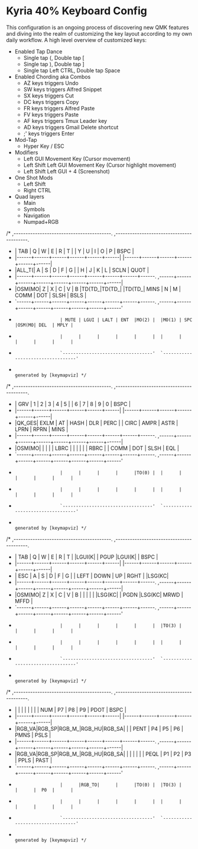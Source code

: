 # Kyria 40% Keyboard Config
This configuration is an ongoing process of discovering new QMK features and diving into the realm of customizing the key layout according to my own daily workflow.
A high level overview of customized keys:
- Enabled Tap Dance
  - Single tap (, Double tap [
  - Single tap ), Double tap ]
  - Single tap Left CTRL, Double tap Space
- Enabled Chording aka Combos
  - AZ keys triggers Undo
  - SW keys triggers Alfred Snippet
  - SX keys triggers Cut
  - DC keys triggers Copy
  - FR keys triggers Alfred Paste
  - FV keys triggers Paste
  - AF keys triggers Tmux Leader key
  - AD keys triggers Gmail Delete shortcut
  - ;' keys triggers Enter
- Mod-Tap
  - Hyper Key / ESC
- Modifiers
  - Left GUI Movement Key (Cursor movement)
  - Left Shift Left GUI Movement Key (Cursor highlight movement)
  - Left Shift Left GUI + 4 (Screenshot)
- One Shot Mods
  - Left Shift
  - Right CTRL
- Quad layers
  - Main
  - Symbols
  - Navigation
  - Numpad+RGB

/* ,-----------------------------------------.                              ,-----------------------------------------.
 * | TAB  |  Q   |  W   |  E   |  R   |  T   |                              |  Y   |  U   |  I   |  O   |  P   | BSPC |
 * |------+------+------+------+------+------|                              |------+------+------+------+------+------|
 * |ALL_T(|  A   |  S   |  D   |  F   |  G   |                              |  H   |  J   |  K   |  L   | SCLN | QUOT |
 * |------+------+------+------+------+------+------+------.  ,------+------+------+------+------+------+------+------|
 * |OSM(MO|  Z   |  X   |  C   |  V   |  B   |TD(TD_|TD(TD_|  |TD(TD_| MINS |  N   |  M   | COMM | DOT  | SLSH | BSLS |
 * `------+------+------+------+------+------+------+------.  ,------+------+------+------+------+------+------+------'
 *                      | MUTE | LGUI | LALT | ENT  |MO(2) |  |MO(1) | SPC  |OSM(MO| DEL  | MPLY |
 *                      |      |      |      |      |      |  |      |      |      |      |      |
 *                      `----------------------------------'  `----------------------------------'
 *                                                                               generated by [keymapviz] */

/* ,-----------------------------------------.                              ,-----------------------------------------.
 * | GRV  |  1   |  2   |  3   |  4   |  5   |                              |  6   |  7   |  8   |  9   |  0   | BSPC |
 * |------+------+------+------+------+------|                              |------+------+------+------+------+------|
 * |QK_GES| EXLM |  AT  | HASH | DLR  | PERC |                              | CIRC | AMPR | ASTR | LPRN | RPRN | MINS |
 * |------+------+------+------+------+------+------+------.  ,------+------+------+------+------+------+------+------|
 * |OSM(MO|      |      |      |      | LBRC |      |      |  |      |      | RBRC |      | COMM | DOT  | SLSH | EQL  |
 * `------+------+------+------+------+------+------+------.  ,------+------+------+------+------+------+------+------'
 *                      |      |      |      |      |TO(0) |  |      |      |      |      |      |
 *                      |      |      |      |      |      |  |      |      |      |      |      |
 *                      `----------------------------------'  `----------------------------------'
 *                                                                               generated by [keymapviz] */

/* ,-----------------------------------------.                              ,-----------------------------------------.
 * | TAB  |  Q   |  W   |  E   |  R   |  T   |                              |LGUI(K|      | PGUP |LGUI(K|      | BSPC |
 * |------+------+------+------+------+------|                              |------+------+------+------+------+------|
 * | ESC  |  A   |  S   |  D   |  F   |  G   |                              | LEFT | DOWN |  UP  | RGHT |      |LSG(KC|
 * |------+------+------+------+------+------+------+------.  ,------+------+------+------+------+------+------+------|
 * |OSM(MO|  Z   |  X   |  C   |  V   |  B   |      |      |  |      |      |LSG(KC|      | PGDN |LSG(KC| MRWD | MFFD |
 * `------+------+------+------+------+------+------+------.  ,------+------+------+------+------+------+------+------'
 *                      |      |      |      |      |      |  |TO(3) |      |      |      |      |
 *                      |      |      |      |      |      |  |      |      |      |      |      |
 *                      `----------------------------------'  `----------------------------------'
 *                                                                               generated by [keymapviz] */

/* ,-----------------------------------------.                              ,-----------------------------------------.
 * |      |      |      |      |      |      |                              | NUM  |  P7  |  P8  |  P9  | PDOT | BSPC |
 * |------+------+------+------+------+------|                              |------+------+------+------+------+------|
 * |RGB_VA|RGB_SP|RGB_M_|RGB_HU|RGB_SA|      |                              | PENT |  P4  |  P5  |  P6  | PMNS | PSLS |
 * |------+------+------+------+------+------+------+------.  ,------+------+------+------+------+------+------+------|
 * |RGB_VA|RGB_SP|RGB_M_|RGB_HU|RGB_SA|      |      |      |  |      |      | PEQL |  P1  |  P2  |  P3  | PPLS | PAST |
 * `------+------+------+------+------+------+------+------.  ,------+------+------+------+------+------+------+------'
 *                      |      |RGB_TO|      |      |TO(0) |  |TO(3) |      |      |  P0  |      |
 *                      |      |      |      |      |      |  |      |      |      |      |      |
 *                      `----------------------------------'  `----------------------------------'
 *                                                                               generated by [keymapviz] */
